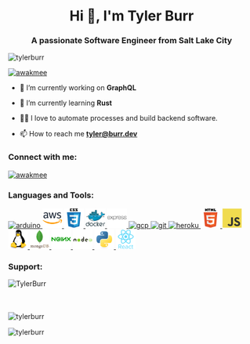 <h1 align="center">Hi 👋, I'm Tyler Burr</h1>
<h3 align="center">A passionate Software Engineer from Salt Lake City</h3>

<p align="left"> <img src="https://komarev.com/ghpvc/?username=tylerburr&label=Profile%20views&color=0e75b6&style=flat" alt="tylerburr" /> </p>

<p align="left"> <a href="https://twitter.com/awakmee" target="blank"><img src="https://img.shields.io/twitter/follow/awakmee?logo=twitter&style=for-the-badge" alt="awakmee" /></a> </p>

- 🔭 I’m currently working on **GraphQL**

- 🌱 I’m currently learning **Rust**

- 👨‍💻 I love to automate processes and build backend software.

- 📫 How to reach me **tyler@burr.dev**

<h3 align="left">Connect with me:</h3>
<p align="left">
<a href="https://twitter.com/awakmee" target="blank"><img align="center" src="https://cdn.jsdelivr.net/npm/simple-icons@3.0.1/icons/twitter.svg" alt="awakmee" height="30" width="40" /></a>
</p>

<h3 align="left">Languages and Tools:</h3>
<p align="left"> <a href="https://www.arduino.cc/" target="_blank"> <img src="https://cdn.worldvectorlogo.com/logos/arduino-1.svg" alt="arduino" width="40" height="40"/> </a> <a href="https://aws.amazon.com" target="_blank"> <img src="https://raw.githubusercontent.com/devicons/devicon/master/icons/amazonwebservices/amazonwebservices-original-wordmark.svg" alt="aws" width="40" height="40"/> </a> <a href="https://www.w3schools.com/css/" target="_blank"> <img src="https://raw.githubusercontent.com/devicons/devicon/master/icons/css3/css3-original-wordmark.svg" alt="css3" width="40" height="40"/> </a> <a href="https://www.docker.com/" target="_blank"> <img src="https://raw.githubusercontent.com/devicons/devicon/master/icons/docker/docker-original-wordmark.svg" alt="docker" width="40" height="40"/> </a> <a href="https://expressjs.com" target="_blank"> <img src="https://raw.githubusercontent.com/devicons/devicon/master/icons/express/express-original-wordmark.svg" alt="express" width="40" height="40"/> </a> <a href="https://cloud.google.com" target="_blank"> <img src="https://www.vectorlogo.zone/logos/google_cloud/google_cloud-icon.svg" alt="gcp" width="40" height="40"/> </a> <a href="https://git-scm.com/" target="_blank"> <img src="https://www.vectorlogo.zone/logos/git-scm/git-scm-icon.svg" alt="git" width="40" height="40"/> </a> <a href="https://heroku.com" target="_blank"> <img src="https://www.vectorlogo.zone/logos/heroku/heroku-icon.svg" alt="heroku" width="40" height="40"/> </a> <a href="https://www.w3.org/html/" target="_blank"> <img src="https://raw.githubusercontent.com/devicons/devicon/master/icons/html5/html5-original-wordmark.svg" alt="html5" width="40" height="40"/> </a> <a href="https://developer.mozilla.org/en-US/docs/Web/JavaScript" target="_blank"> <img src="https://raw.githubusercontent.com/devicons/devicon/master/icons/javascript/javascript-original.svg" alt="javascript" width="40" height="40"/> </a> <a href="https://www.linux.org/" target="_blank"> <img src="https://raw.githubusercontent.com/devicons/devicon/master/icons/linux/linux-original.svg" alt="linux" width="40" height="40"/> </a> <a href="https://www.mongodb.com/" target="_blank"> <img src="https://raw.githubusercontent.com/devicons/devicon/master/icons/mongodb/mongodb-original-wordmark.svg" alt="mongodb" width="40" height="40"/> </a> <a href="https://www.nginx.com" target="_blank"> <img src="https://raw.githubusercontent.com/devicons/devicon/master/icons/nginx/nginx-original.svg" alt="nginx" width="40" height="40"/> </a> <a href="https://nodejs.org" target="_blank"> <img src="https://raw.githubusercontent.com/devicons/devicon/master/icons/nodejs/nodejs-original-wordmark.svg" alt="nodejs" width="40" height="40"/> </a> <a href="https://www.python.org" target="_blank"> <img src="https://raw.githubusercontent.com/devicons/devicon/master/icons/python/python-original.svg" alt="python" width="40" height="40"/> </a> <a href="https://reactjs.org/" target="_blank"> <img src="https://raw.githubusercontent.com/devicons/devicon/master/icons/react/react-original-wordmark.svg" alt="react" width="40" height="40"/> </a> </p>

<h3 align="left">Support:</h3>
<p><a href="https://www.buymeacoffee.com/TylerBurr"> <img align="left" src="https://cdn.buymeacoffee.com/buttons/v2/default-yellow.png" height="50" width="210" alt="TylerBurr" /></a></p><br><br>
<br>
<p><img align="center" src="https://github-readme-stats.vercel.app/api/top-langs?username=tylerburr&show_icons=true&locale=en&layout=compact" alt="tylerburr" /></p>

<p><img align="center" src="https://github-readme-streak-stats.herokuapp.com/?user=tylerburr&" alt="tylerburr" /></p>
